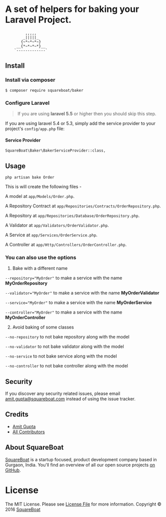 # A set of helpers for baking your Laravel Project.
```
         ,,,,,
        _|||||_ 
       {~*~*~*~}
     __{*~*~*~*}__ 
    `-------------`
```

## Install

### Install via composer

```
$ composer require squareboat/baker
```

### Configure Laravel

> If you are using __laravel 5.5__ or higher then you should skip this step.

If you are using laravel 5.4 or 5.3, simply add the service provider to your project's `config/app.php` file:

#### Service Provider
```
SquareBoat\Baker\BakerServiceProvider::class,
```

## Usage

`php artisan bake Order`

This is will create the following files - 

A model at `app/Models/Order.php`.

A Repository Contract at `app/Repositories/Contracts/OrderRepository.php`.

A Repository at `app/Repositories/Database/OrderRepository.php`.

A Validator at `app/Validators/OrderValidator.php`.

A Service at `app/Services/OrderService.php`.

A Controller at `app/Http/Controllers/OrderController.php`.

### You can also use the options

1. Bake with a different name

`--repository="MyOrder"` to make a service with the name **MyOrderRepository**

`--validator="MyOrder"` to make a service with the name **MyOrderValidator**

`--service="MyOrder"` to make a service with the name **MyOrderService**

`--controller="MyOrder"` to make a service with the name **MyOrderController**

2. Avoid baking of some classes

`--no-repository` to not bake repository along with the model

`--no-validator` to not bake validator along with the model

`--no-service` to not bake service along with the model

`--no-controller` to not bake controller along with the model

## Security

If you discover any security related issues, please email amit.gupta@squareboat.com instead of using the issue tracker.

## Credits

- [Amit Gupta](https://github.com/akaamitgupta)
- [All Contributors](../../contributors)

## About SquareBoat

[SquareBoat](https://squareboat.com) is a startup focused, product development company based in Gurgaon, India. You'll find an overview of all our open source projects [on GitHub](https://github.com/squareboat).

# License

The MIT License. Please see [License File](LICENSE.md) for more information. Copyright © 2016 [SquareBoat](https://squareboat.com)
